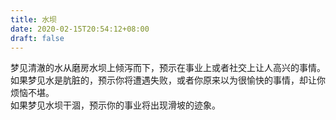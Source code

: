 ```yaml
---
title: 水坝
date: 2020-02-15T20:54:12+08:00
draft: false
---
```


梦见清澈的水从磨房水坝上倾泻而下，预示在事业上或者社交上让人高兴的事情。<br>
如果梦见水是肮脏的，预示你将遭遇失败，或者你原来以为很愉快的事情，却让你烦恼不堪。<br>
如果梦见水坝干涸，预示你的事业将出现滑坡的迹象。<br>
